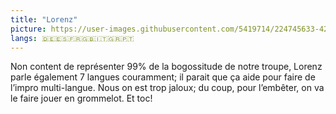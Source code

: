 ```yaml
---
title: "Lorenz"
picture: https://user-images.githubusercontent.com/5419714/224745633-42e01326-8b7d-48db-bdb2-7902f60da432.png
langs: 🇩🇪🇪🇸🇫🇷🇬🇧🇮🇹🇬🇷🇵🇹
---
```


Non content de représenter 99% de la bogossitude de notre troupe, Lorenz parle également 7 langues couramment; il parait
que ça aide pour faire de l’impro multi-langue. Nous on est trop jaloux; du coup, pour l’embêter, on va le faire jouer
en grommelot. Et toc!